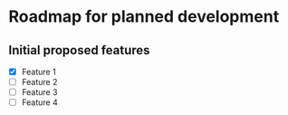 # Roadmap for planned development

## Initial proposed features   
* [X] Feature 1
* [ ] Feature 2
* [ ] Feature 3
* [ ] Feature 4

